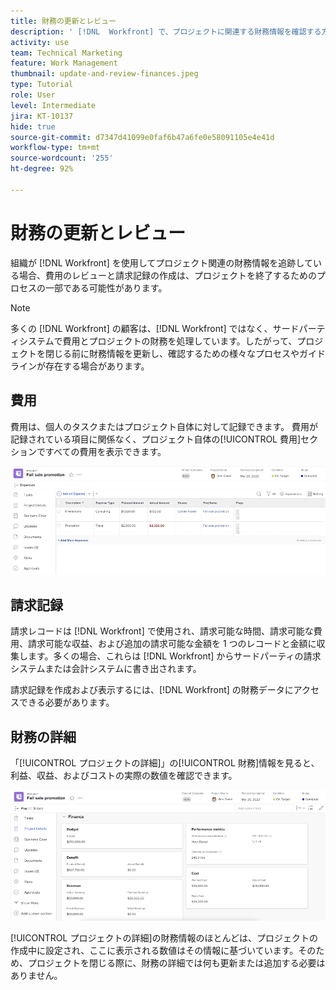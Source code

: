 ```yaml
---
title: 財務の更新とレビュー
description: ' [!DNL  Workfront] で、プロジェクトに関連する財務情報を確認する方法を学びます。'
activity: use
team: Technical Marketing
feature: Work Management
thumbnail: update-and-review-finances.jpeg
type: Tutorial
role: User
level: Intermediate
jira: KT-10137
hide: true
source-git-commit: d7347d41099e0faf6b47a6fe0e58091105e4e41d
workflow-type: tm+mt
source-wordcount: '255'
ht-degree: 92%

---
```


# 財務の更新とレビュー

組織が [!DNL Workfront] を使用してプロジェクト関連の財務情報を追跡している場合、費用のレビューと請求記録の作成は、プロジェクトを終了するためのプロセスの一部である可能性があります。

>[!NOTE]
>
>多くの [!DNL Workfront] の顧客は、[!DNL Workfront] ではなく、サードパーティシステムで費用とプロジェクトの財務を処理しています。したがって、プロジェクトを閉じる前に財務情報を更新し、確認するための様々なプロセスやガイドラインが存在する場合があります。


## 費用

費用は、個人のタスクまたはプロジェクト自体に対して記録できます。 費用が記録されている項目に関係なく、プロジェクト自体の[!UICONTROL 費用]セクションですべての費用を表示できます。

![プロジェクトの費用セクション](assets/expense-section.png)

## 請求記録

請求レコードは [!DNL Workfront] で使用され、請求可能な時間、請求可能な費用、請求可能な収益、および追加の請求可能な金額を 1 つのレコードと金額に収集します。多くの場合、これらは [!DNL Workfront] からサードパーティの請求システムまたは会計システムに書き出されます。

請求記録を作成および表示するには、[!DNL Workfront] の財務データにアクセスできる必要があります。

## 財務の詳細

「[!UICONTROL プロジェクトの詳細]」の[!UICONTROL 財務]情報を見ると、利益、収益、およびコストの実際の数値を確認できます。

![プロジェクトの[!UICONTROL プロジェクト詳細]ウィンドウの財務セクション](assets/finance-section-project-details.png)

[!UICONTROL プロジェクトの詳細]の財務情報のほとんどは、プロジェクトの作成中に設定され、ここに表示される数値はその情報に基づいています。そのため、プロジェクトを閉じる際に、財務の詳細では何も更新または追加する必要はありません。

<!---
learn more urls
Create billing records
Manage project expenses
Project finances
--->
